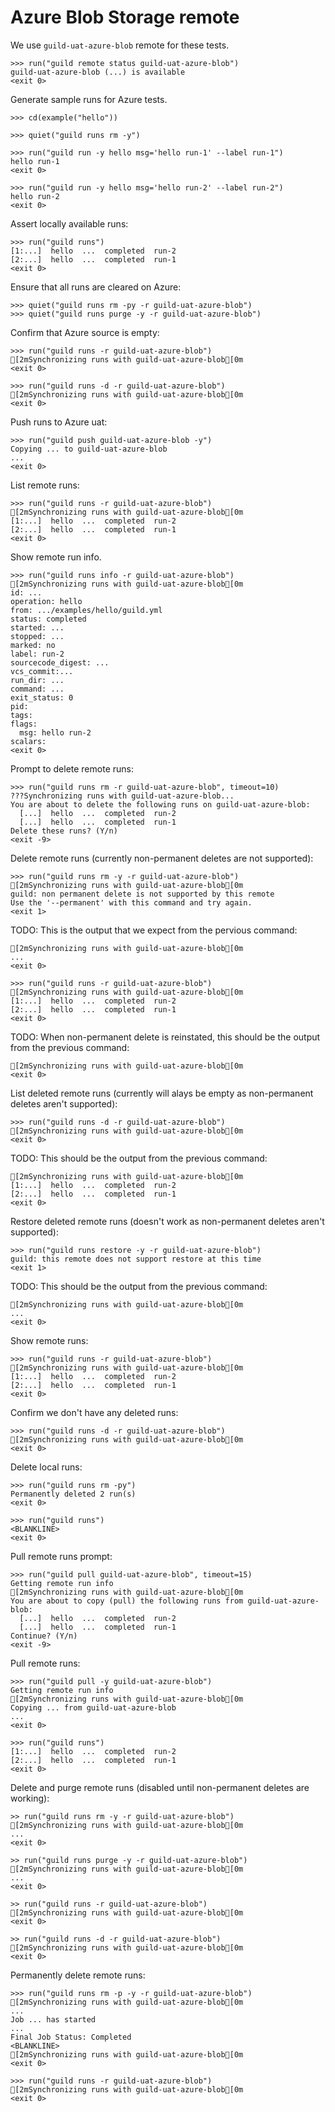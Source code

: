 # Azure Blob Storage remote

We use `guild-uat-azure-blob` remote for these tests.

    >>> run("guild remote status guild-uat-azure-blob")
    guild-uat-azure-blob (...) is available
    <exit 0>

Generate sample runs for Azure tests.

    >>> cd(example("hello"))

    >>> quiet("guild runs rm -y")

    >>> run("guild run -y hello msg='hello run-1' --label run-1")
    hello run-1
    <exit 0>

    >>> run("guild run -y hello msg='hello run-2' --label run-2")
    hello run-2
    <exit 0>

Assert locally available runs:

    >>> run("guild runs")
    [1:...]  hello  ...  completed  run-2
    [2:...]  hello  ...  completed  run-1
    <exit 0>

Ensure that all runs are cleared on Azure:

    >>> quiet("guild runs rm -py -r guild-uat-azure-blob")
    >>> quiet("guild runs purge -y -r guild-uat-azure-blob")

Confirm that Azure source is empty:

    >>> run("guild runs -r guild-uat-azure-blob")
    [2mSynchronizing runs with guild-uat-azure-blob[0m
    <exit 0>

    >>> run("guild runs -d -r guild-uat-azure-blob")
    [2mSynchronizing runs with guild-uat-azure-blob[0m
    <exit 0>

Push runs to Azure uat:

    >>> run("guild push guild-uat-azure-blob -y")
    Copying ... to guild-uat-azure-blob
    ...
    <exit 0>

List remote runs:

    >>> run("guild runs -r guild-uat-azure-blob")
    [2mSynchronizing runs with guild-uat-azure-blob[0m
    [1:...]  hello  ...  completed  run-2
    [2:...]  hello  ...  completed  run-1
    <exit 0>

Show remote run info.

    >>> run("guild runs info -r guild-uat-azure-blob")
    [2mSynchronizing runs with guild-uat-azure-blob[0m
    id: ...
    operation: hello
    from: .../examples/hello/guild.yml
    status: completed
    started: ...
    stopped: ...
    marked: no
    label: run-2
    sourcecode_digest: ...
    vcs_commit:...
    run_dir: ...
    command: ...
    exit_status: 0
    pid:
    tags:
    flags:
      msg: hello run-2
    scalars:
    <exit 0>

Prompt to delete remote runs:

    >>> run("guild runs rm -r guild-uat-azure-blob", timeout=10)
    ???Synchronizing runs with guild-uat-azure-blob...
    You are about to delete the following runs on guild-uat-azure-blob:
      [...]  hello  ...  completed  run-2
      [...]  hello  ...  completed  run-1
    Delete these runs? (Y/n)
    <exit -9>

Delete remote runs (currently non-permanent deletes are not
supported):

    >>> run("guild runs rm -y -r guild-uat-azure-blob")
    [2mSynchronizing runs with guild-uat-azure-blob[0m
    guild: non permanent delete is not supported by this remote
    Use the '--permanent' with this command and try again.
    <exit 1>

TODO: This is the output that we expect from the pervious command:

    [2mSynchronizing runs with guild-uat-azure-blob[0m
    ...
    <exit 0>

    >>> run("guild runs -r guild-uat-azure-blob")
    [2mSynchronizing runs with guild-uat-azure-blob[0m
    [1:...]  hello  ...  completed  run-2
    [2:...]  hello  ...  completed  run-1
    <exit 0>

TODO: When non-permanent delete is reinstated, this should be the
output from the previous command:

    [2mSynchronizing runs with guild-uat-azure-blob[0m
    <exit 0>

List deleted remote runs (currently will alays be empty as
non-permanent deletes aren't supported):

    >>> run("guild runs -d -r guild-uat-azure-blob")
    [2mSynchronizing runs with guild-uat-azure-blob[0m
    <exit 0>

TODO: This should be the output from the previous command:

    [2mSynchronizing runs with guild-uat-azure-blob[0m
    [1:...]  hello  ...  completed  run-2
    [2:...]  hello  ...  completed  run-1
    <exit 0>

Restore deleted remote runs (doesn't work as non-permanent deletes
aren't supported):

    >>> run("guild runs restore -y -r guild-uat-azure-blob")
    guild: this remote does not support restore at this time
    <exit 1>

TODO: This should be the output from the previous command:

    [2mSynchronizing runs with guild-uat-azure-blob[0m
    ...
    <exit 0>

Show remote runs:

    >>> run("guild runs -r guild-uat-azure-blob")
    [2mSynchronizing runs with guild-uat-azure-blob[0m
    [1:...]  hello  ...  completed  run-2
    [2:...]  hello  ...  completed  run-1
    <exit 0>

Confirm we don't have any deleted runs:

    >>> run("guild runs -d -r guild-uat-azure-blob")
    [2mSynchronizing runs with guild-uat-azure-blob[0m
    <exit 0>

Delete local runs:

    >>> run("guild runs rm -py")
    Permanently deleted 2 run(s)
    <exit 0>

    >>> run("guild runs")
    <BLANKLINE>
    <exit 0>

Pull remote runs prompt:

    >>> run("guild pull guild-uat-azure-blob", timeout=15)
    Getting remote run info
    [2mSynchronizing runs with guild-uat-azure-blob[0m
    You are about to copy (pull) the following runs from guild-uat-azure-blob:
      [...]  hello  ...  completed  run-2
      [...]  hello  ...  completed  run-1
    Continue? (Y/n)
    <exit -9>

Pull remote runs:

    >>> run("guild pull -y guild-uat-azure-blob")
    Getting remote run info
    [2mSynchronizing runs with guild-uat-azure-blob[0m
    Copying ... from guild-uat-azure-blob
    ...
    <exit 0>

    >>> run("guild runs")
    [1:...]  hello  ...  completed  run-2
    [2:...]  hello  ...  completed  run-1
    <exit 0>

Delete and purge remote runs (disabled until non-permanent deletes are
working):

    >> run("guild runs rm -y -r guild-uat-azure-blob")
    [2mSynchronizing runs with guild-uat-azure-blob[0m
    ...
    <exit 0>

    >> run("guild runs purge -y -r guild-uat-azure-blob")
    [2mSynchronizing runs with guild-uat-azure-blob[0m
    ...
    <exit 0>

    >> run("guild runs -r guild-uat-azure-blob")
    [2mSynchronizing runs with guild-uat-azure-blob[0m
    <exit 0>

    >> run("guild runs -d -r guild-uat-azure-blob")
    [2mSynchronizing runs with guild-uat-azure-blob[0m
    <exit 0>

Permanently delete remote runs:

    >>> run("guild runs rm -p -y -r guild-uat-azure-blob")
    [2mSynchronizing runs with guild-uat-azure-blob[0m
    ...
    Job ... has started
    ...
    Final Job Status: Completed
    <BLANKLINE>
    [2mSynchronizing runs with guild-uat-azure-blob[0m
    <exit 0>

    >>> run("guild runs -r guild-uat-azure-blob")
    [2mSynchronizing runs with guild-uat-azure-blob[0m
    <exit 0>
